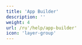 ```yaml
---
title: 'App Builder'
description: ''
weight: 4
url: /ru'/help/app-builder'
icon: 'layer-group'
---
```

